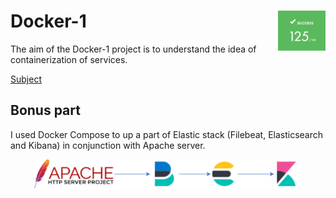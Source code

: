 # Docker-1<img src="./intra.png" alt="Docker-1 project result" width="15%" style="float: right; margin-right: 0px;">

The aim of the Docker-1 project is to understand the idea of containerization of services.

[Subject](./docker.en.pdf)

## Bonus part

I used Docker Compose to up a part of Elastic stack (Filebeat, Elasticsearch and Kibana) in conjunction with Apache server.

<p align="center">
	<img src="./bonus.svg" alt="Docker-1 project bonus part scheme" width="85%"/>
</p>

